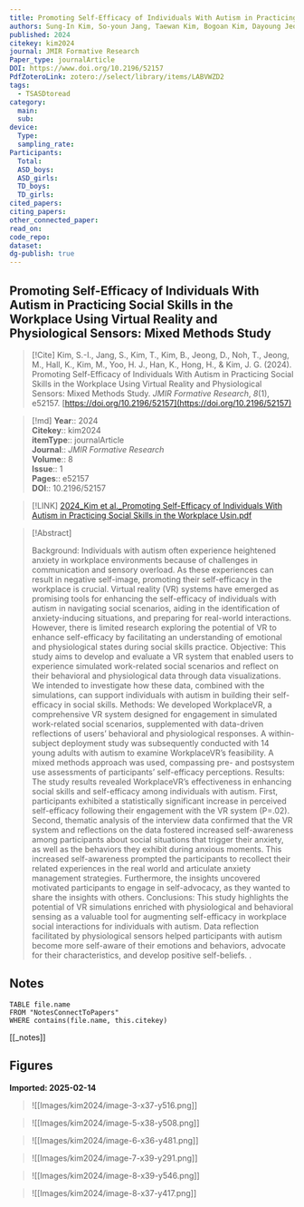 ```yaml
---
title: Promoting Self-Efficacy of Individuals With Autism in Practicing Social Skills in the Workplace Using Virtual Reality and Physiological Sensors Mixed Methods Study
authors: Sung-In Kim, So-youn Jang, Taewan Kim, Bogoan Kim, Dayoung Jeong, Taehyung Noh, Mingon Jeong, Kaely Hall, Meelim Kim, Hee Jeong Yoo, Kyungsik Han, Hwajung Hong, Jennifer G. Kim
published: 2024
citekey: kim2024
journal: JMIR Formative Research
Paper_type: journalArticle
DOI: https://www.doi.org/10.2196/52157
PdfZoteroLink: zotero://select/library/items/LABVWZD2
tags:
  - TSASDtoread
category:
  main: 
  sub: 
device:
  Type: 
  sampling_rate: 
Participants:
  Total: 
  ASD_boys: 
  ASD_girls: 
  TD_boys: 
  TD_girls: 
cited_papers: 
citing_papers: 
other_connected_paper: 
read_on: 
code_repo: 
dataset: 
dg-publish: true
---
```


## Promoting Self-Efficacy of Individuals With Autism in Practicing Social Skills in the Workplace Using Virtual Reality and Physiological Sensors: Mixed Methods Study

> [!Cite]
> Kim, S.-I., Jang, S., Kim, T., Kim, B., Jeong, D., Noh, T., Jeong, M., Hall, K., Kim, M., Yoo, H. J., Han, K., Hong, H., & Kim, J. G. (2024). Promoting Self-Efficacy of Individuals With Autism in Practicing Social Skills in the Workplace Using Virtual Reality and Physiological Sensors: Mixed Methods Study. _JMIR Formative Research_, _8_(1), e52157. [https://doi.org/10.2196/52157](https://doi.org/10.2196/52157)


>[!md]
> **Year**:: 2024   
> **Citekey**:: kim2024  
> **itemType**:: journalArticle  
> **Journal**:: *JMIR Formative Research*  
> **Volume**:: 8  
> **Issue**:: 1   
> **Pages**:: e52157  
> **DOI**:: 10.2196/52157    

> [!LINK] 
> [2024_Kim et al._Promoting Self-Efficacy of Individuals With Autism in Practicing Social Skills in the Workplace Usin.pdf](zotero://select/library/items/JNJ9H3YF)

> [!Abstract]
>
> Background: Individuals with autism often experience heightened anxiety in workplace environments because of challenges in communication and sensory overload. As these experiences can result in negative self-image, promoting their self-efficacy in the workplace is crucial. Virtual reality (VR) systems have emerged as promising tools for enhancing the self-efficacy of individuals with autism in navigating social scenarios, aiding in the identification of anxiety-inducing situations, and preparing for real-world interactions. However, there is limited research exploring the potential of VR to enhance self-efficacy by facilitating an understanding of emotional and physiological states during social skills practice. Objective: This study aims to develop and evaluate a VR system that enabled users to experience simulated work-related social scenarios and reflect on their behavioral and physiological data through data visualizations. We intended to investigate how these data, combined with the simulations, can support individuals with autism in building their self-efficacy in social skills. Methods: We developed WorkplaceVR, a comprehensive VR system designed for engagement in simulated work-related social scenarios, supplemented with data-driven reflections of users’ behavioral and physiological responses. A within-subject deployment study was subsequently conducted with 14 young adults with autism to examine WorkplaceVR’s feasibility. A mixed methods approach was used, compassing pre- and postsystem use assessments of participants’ self-efficacy perceptions. Results: The study results revealed WorkplaceVR’s effectiveness in enhancing social skills and self-efficacy among individuals with autism. First, participants exhibited a statistically significant increase in perceived self-efficacy following their engagement with the VR system (P=.02). Second, thematic analysis of the interview data confirmed that the VR system and reflections on the data fostered increased self-awareness among participants about social situations that trigger their anxiety, as well as the behaviors they exhibit during anxious moments. This increased self-awareness prompted the participants to recollect their related experiences in the real world and articulate anxiety management strategies. Furthermore, the insights uncovered motivated participants to engage in self-advocacy, as they wanted to share the insights with others. Conclusions: This study highlights the potential of VR simulations enriched with physiological and behavioral sensing as a valuable tool for augmenting self-efficacy in workplace social interactions for individuals with autism. Data reflection facilitated by physiological sensors helped participants with autism become more self-aware of their emotions and behaviors, advocate for their characteristics, and develop positive self-beliefs.
>.
> 


## Notes

```dataview 
TABLE file.name 
FROM "NotesConnectToPapers" 
WHERE contains(file.name, this.citekey)
```

[[_notes]]

## Figures

**Imported: 2025-02-14**

> ![[Images/kim2024/image-3-x37-y516.png]]

> ![[Images/kim2024/image-5-x38-y508.png]]

> ![[Images/kim2024/image-6-x36-y481.png]]

> ![[Images/kim2024/image-7-x39-y291.png]]

> ![[Images/kim2024/image-8-x39-y546.png]]

> ![[Images/kim2024/image-8-x37-y417.png]]